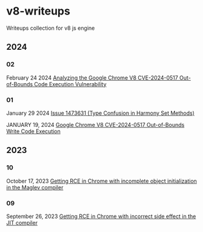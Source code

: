 # v8-writeups
Writeups collection for v8 js engine

## 2024

### 02

February 24 2024 [Analyzing the Google Chrome V8 CVE-2024-0517 Out-of-Bounds Code Execution Vulnerability](https://web.archive.org/web/20240301072350/https://dev.to/tutorialboy/analyzing-the-google-chrome-v8-cve-2024-0517-out-of-bounds-code-execution-vulnerability-28i3)

### 01

January 29 2024 [Issue 1473631 (Type Confusion in Harmony Set Methods)](https://web.archive.org/web/20240301084921/https://cwresearchlab.co.kr/entry/Issue-1473631-Type-Confusion-in-Harmony-Set-Methods)

JANUARY 19, 2024 [Google Chrome V8 CVE-2024-0517 Out-of-Bounds Write Code Execution](https://web.archive.org/web/20240301070526/https://blog.exodusintel.com/2024/01/19/google-chrome-v8-cve-2024-0517-out-of-bounds-write-code-execution/)

## 2023

### 10
October 17, 2023 [Getting RCE in Chrome with incomplete object initialization in the Maglev compiler](https://web.archive.org/web/20240301070538/https://github.blog/2023-10-17-getting-rce-in-chrome-with-incomplete-object-initialization-in-the-maglev-compiler/)

### 09

September 26, 2023 [Getting RCE in Chrome with incorrect side effect in the JIT compiler](https://web.archive.org/web/20240301070547/https://github.blog/2023-09-26-getting-rce-in-chrome-with-incorrect-side-effect-in-the-jit-compiler/)

